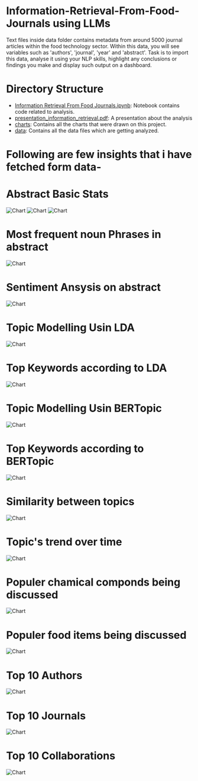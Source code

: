 # Information-Retrieval-From-Food-Journals using LLMs
 Text files inside data folder contains metadata from around 5000 journal articles within the food technology sector. Within this data, you will see variables such as 'authors', 'journal', 'year' and 'abstract'. 
 Task is to import this data, analyse it using your NLP skills, highlight any conclusions or findings you make and display such output on a dashboard. 

# Directory Structure

- [Information Retrieval From Food Journals.ipynb](./Information%20Retrieval%20From%20Food%20Journals.ipynb): Notebook contains code related to analysis.
- [presentation_information_retrieval.pdf](./presentation_information_retrieval.pdf): A presentation about the analysis
- [charts](./Charts): Contains all the charts that were drawn on this project.
- [data](./data): Contains all the data files which are getting analyzed.


# Following are few insights that i have fetched form data-

# Abstract Basic Stats

![Chart](Charts/abstract_length_dist.png)
![Chart](Charts/unigrams.png)
![Chart](Charts/bigrams.png)

# Most frequent noun Phrases in abstract
![Chart](Charts/noun_phrases.png)

# Sentiment Ansysis on abstract
![Chart](Charts/sentiment.png)

# Topic Modelling Usin LDA

![Chart](Charts/lda.png)

# Top Keywords according to LDA
![Chart](Charts/lda_top_keywords.png)

# Topic Modelling Usin BERTopic
![Chart](Charts/bert_topic_cluster.png)
# Top Keywords according to BERTopic
![Chart](Charts/bert_top_keywords.png)
# Similarity between topics
![Chart](Charts/bert_topic_semilarity.png)
# Topic's trend over time
![Chart](Charts/bert_topic_over_time.png)

# Populer chamical componds being discussed
![Chart](Charts/top_chamicals.png)

# Populer food items being discussed
![Chart](Charts/top_foods.png)

# Top 10 Authors
![Chart](Charts/top_authors.png)

# Top 10 Journals
![Chart](Charts/top_journals.png)

# Top 10 Collaborations
![Chart](Charts/collaborations_freq.png)
